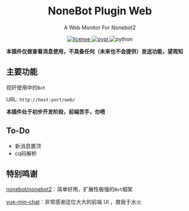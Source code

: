 <div align="center">

# NoneBot Plugin Web

A Web Monitor For Nonebot2

</div>

<p align="center">
  <a href="https://raw.githubusercontent.com/abrahum/nonebot-plugin-web/master/LICENSE">
    <img src="https://img.shields.io/github/license/abrahum/nonebot_plugin_web.svg" alt="license">
  </a>
  <a href="https://pypi.python.org/pypi/nonebot-plugin-web">
    <img src="https://img.shields.io/pypi/v/nonebot-plugin-web.svg" alt="pypi">
  </a>
  <img src="https://img.shields.io/badge/python-3.8+-blue.svg" alt="python">
</p>

**本插件仅做查看消息使用，不具备任何（未来也不会提供）发送功能，望周知**

## 主要功能

视奸使用中的`Bot`

URL: `http://host:port/web/`

**本插件处于初步开发阶段，前端苦手，勿喷**

## To-Do

- 新消息置顶
- cq码解析

## 特别鸣谢

[nonebot/nonebot2](https://github.com/nonebot/nonebot2/)：简单好用，扩展性极强的`Bot`框架

[vue-min-chat](https://github.com/WeiLin-Liao/vue-min-chat)：非常感谢这位大大的前端 UI ，救我于水火